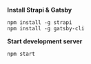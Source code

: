 **Install Strapi & Gatsby**

```
npm install -g strapi
npm install -g gatsby-cli
```
**Start development server**

```
npm start
```
